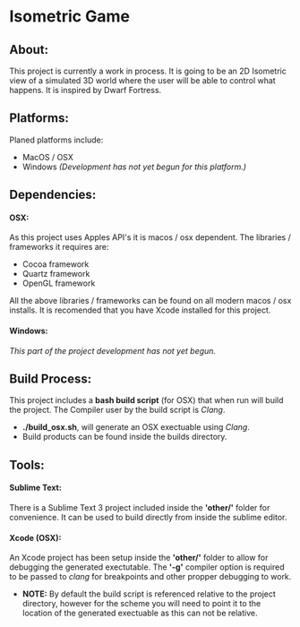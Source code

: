 # Isometric Game

## About:
This project is currently a work in process. It is going to be an 2D Isometric view of a simulated 3D world where the user will be able to control what happens. It is inspired by Dwarf Fortress.

## Platforms:
Planed platforms include:
- MacOS / OSX
- Windows *(Development has not yet begun for this platform.)*

## Dependencies:
#### OSX:
As this project uses Apples API's it is macos / osx dependent. The libraries / frameworks it requires are:

 - Cocoa framework
 - Quartz framework
 - OpenGL framework

All the above libraries / frameworks can be found on all modern macos / osx installs. It is recomended that you have Xcode installed for this project.

#### Windows:
*This part of the project development has not yet begun.*

## Build Process:
This project includes a **bash build script** (for OSX) that when run will build the project.
The Compiler user by the build script is *Clang*.

- **./build_osx.sh**, will generate an OSX exectuable using *Clang*.
- Build products can be found inside the builds directory.

## Tools:
#### Sublime Text:
There is a Sublime Text 3 project included inside the **'other/'** folder for convenience. It can be used to build directly from inside the sublime editor.

#### Xcode (OSX):
An Xcode project has been setup inside the **'other/'** folder to allow for debugging the generated exectutable. The **'-g'** compiler option is required to be passed to *clang* for breakpoints and other propper debugging to work.

- **NOTE:** By default the build script is referenced relative to the project directory, however for the scheme you will need to point it to the location of the generated exectuable as this can not be relative.